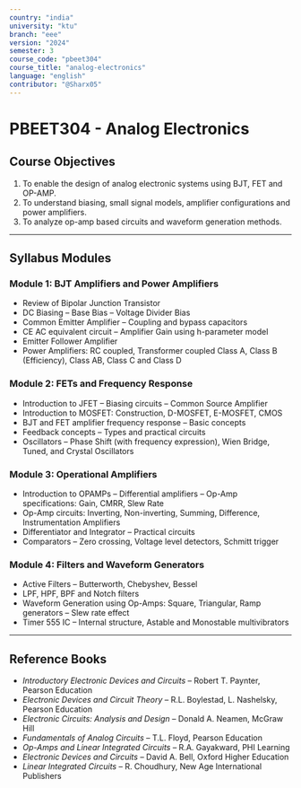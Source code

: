 ```yaml
---
country: "india"
university: "ktu"
branch: "eee"
version: "2024"
semester: 3
course_code: "pbeet304"
course_title: "analog-electronics"
language: "english"
contributor: "@Sharx05"
---
```


# PBEET304 - Analog Electronics

## Course Objectives

1. To enable the design of analog electronic systems using BJT, FET and OP-AMP.
2. To understand biasing, small signal models, amplifier configurations and power amplifiers.
3. To analyze op-amp based circuits and waveform generation methods.

---

## Syllabus Modules

### Module 1: BJT Amplifiers and Power Amplifiers

- Review of Bipolar Junction Transistor
- DC Biasing – Base Bias – Voltage Divider Bias
- Common Emitter Amplifier – Coupling and bypass capacitors
- CE AC equivalent circuit – Amplifier Gain using h-parameter model
- Emitter Follower Amplifier
- Power Amplifiers: RC coupled, Transformer coupled Class A, Class B (Efficiency), Class AB, Class C and Class D

### Module 2: FETs and Frequency Response

- Introduction to JFET – Biasing circuits – Common Source Amplifier
- Introduction to MOSFET: Construction, D-MOSFET, E-MOSFET, CMOS
- BJT and FET amplifier frequency response – Basic concepts
- Feedback concepts – Types and practical circuits
- Oscillators – Phase Shift (with frequency expression), Wien Bridge, Tuned, and Crystal Oscillators

### Module 3: Operational Amplifiers

- Introduction to OPAMPs – Differential amplifiers – Op-Amp specifications: Gain, CMRR, Slew Rate
- Op-Amp circuits: Inverting, Non-inverting, Summing, Difference, Instrumentation Amplifiers
- Differentiator and Integrator – Practical circuits
- Comparators – Zero crossing, Voltage level detectors, Schmitt trigger

### Module 4: Filters and Waveform Generators

- Active Filters – Butterworth, Chebyshev, Bessel
- LPF, HPF, BPF and Notch filters
- Waveform Generation using Op-Amps: Square, Triangular, Ramp generators – Slew rate effect
- Timer 555 IC – Internal structure, Astable and Monostable multivibrators

---

## Reference Books

- *Introductory Electronic Devices and Circuits* – Robert T. Paynter, Pearson Education
- *Electronic Devices and Circuit Theory* – R.L. Boylestad, L. Nashelsky, Pearson Education
- *Electronic Circuits: Analysis and Design* – Donald A. Neamen, McGraw Hill
- *Fundamentals of Analog Circuits* – T.L. Floyd, Pearson Education
- *Op-Amps and Linear Integrated Circuits* – R.A. Gayakward, PHI Learning
- *Electronic Devices and Circuits* – David A. Bell, Oxford Higher Education
- *Linear Integrated Circuits* – R. Choudhury, New Age International Publishers

